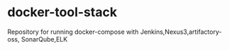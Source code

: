 # docker-tool-stack
Repository for running docker-compose with Jenkins,Nexus3,artifactory-oss, SonarQube,ELK
